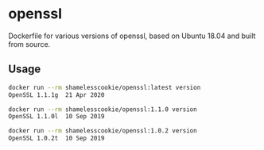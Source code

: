 # openssl

Dockerfile for various versions of openssl, based on Ubuntu 18.04 and built from source.

## Usage

```bash
docker run --rm shamelesscookie/openssl:latest version
OpenSSL 1.1.1g  21 Apr 2020

docker run --rm shamelesscookie/openssl:1.1.0 version
OpenSSL 1.1.0l  10 Sep 2019

docker run --rm shamelesscookie/openssl:1.0.2 version
OpenSSL 1.0.2t  10 Sep 2019
```